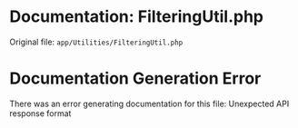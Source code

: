 # Documentation: FilteringUtil.php

Original file: `app/Utilities/FilteringUtil.php`

# Documentation Generation Error

There was an error generating documentation for this file: Unexpected API response format